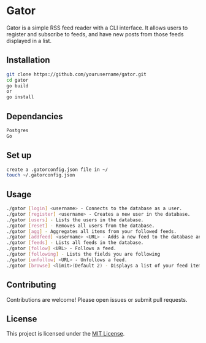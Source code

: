 # Gator

Gator is a simple RSS feed reader with a CLI interface. It allows users to register and subscribe to feeds, and have new posts from those feeds displayed in a list.

## Installation

```bash
git clone https://github.com/yourusername/gator.git
cd gator
go build 
or 
go install
```

## Dependancies

```bash
Postgres
Go
```

## Set up

```bash
create a .gatorconfig.json file in ~/
touch ~/.gatorconfig.json
```

## Usage

```bash
./gator [login] <username> - Connects to the database as a user.
./gator [register] <username> - Creates a new user in the database.
./gator [users] - Lists the users in the database.
./gator [reset] - Removes all users from the database.
./gator [agg] - Aggregates all items from your followed feeds.
./gator [addfeed] <username> <URL> - Adds a new feed to the database and follows it.
./gator [feeds] - Lists all feeds in the database.
./gator [follow] <URL> - Follows a feed.
./gator [following] - Lists the fields you are following
./gator [unfollow] <URL> - Unfollows a feed.
./gator [browse] <limit>(Default 2) - Displays a list of your feed items, the length is dependent on the limit argument.
```

## Contributing

Contributions are welcome! Please open issues or submit pull requests.

## License

This project is licensed under the [MIT License](LICENSE).
